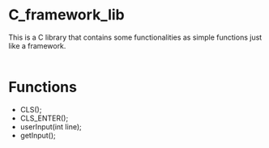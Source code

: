 # C_framework_lib
This is a C library that contains some functionalities as simple functions just like a framework.
<br><br>

# Functions 
- CLS();
- CLS_ENTER();
- userInput(int line);
- getInput();

